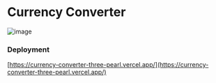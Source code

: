 # Currency Converter

![image](https://github.com/RameshNeupane/currency-converter/assets/45593423/b85e2f6d-e3e4-4f2f-9198-a8d760aa0040)

### Deployment
[https://currency-converter-three-pearl.vercel.app/](https://currency-converter-three-pearl.vercel.app/)
